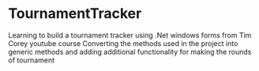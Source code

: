 # TournamentTracker
Learning to build a tournament tracker using .Net windows forms from Tim Corey youtube course
Converting the methods used in the project into generic methods and adding additional functionality for making the rounds of tournament
